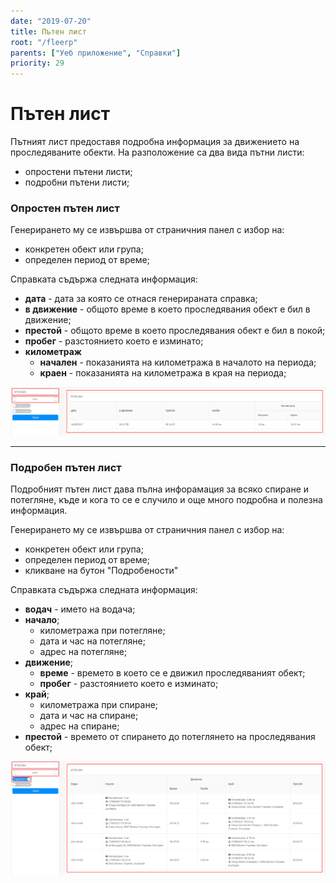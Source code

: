 ```yaml
---
date: "2019-07-20"
title: Пътен лист
root: "/fleerp"
parents: ["Уеб приложение", "Справки"]
priority: 29
---
```


# Пътен лист

Пътният лист предоставя подробна информация за движението на проследяваните обекти.
На разположение са два вида пътни листи:

- опростени пътени листи;
- подробни пътени листи;

### Опростен пътен лист

Генерирането му се извършва от страничния панел с избор на: 

- конкретен обект или група; 
- определен период от време;  

Справката съдържа следната информация:

- **дата** - дата за която се отнася генерираната справка;
- **в движение** - общото време в което проследявания обект е бил в движение; 
- **престой** - общото време в което проследявания обект е бил в покой;
- **пробег** - разстоянието което е изминато;
- **километраж** 
  - **начален** - показанията на километража в началото на периода;
  - **краен** - показанията на километража в края на периода;
  
![Trips](simple-bg.png)

---

### Подробен пътен лист

Подробният пътен лист дава пълна инфорамация за всяко спиране и потегляне, къде и кога то се е случило
и още много подробна и полезна информация.

Генерирането му се извършва от страничния панел с избор на: 

- конкретен обект или група; 
- определен период от време; 
- кликване на бутон "Подробености" 

Справката съдържа следната информация:

- **водач** - името на водача;
- **начало**;
  - километража при потегляне; 
  - дата и час на потегляне;
  - адрес на потегляне;
- **движение**;
  - **време** - времето в което се е движил проследяваният обект;
  - **пробег** - разстоянието което е изминато;
- **край**;
  - километража при спиране; 
  - дата и час на спиране;
  - адрес на спиране;
- **престой** - времето от спирането до потеглянето на проследявания обект;

![Trips](details-bg.png)
